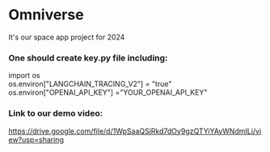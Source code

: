 # Omniverse
It's our space app project for 2024

### One should create key.py file including:

import os  
os.environ["LANGCHAIN_TRACING_V2"]  = "true"  
os.environ["OPENAI_API_KEY"] ="YOUR_OPENAI_API_KEY"

### Link to our demo video:
https://drive.google.com/file/d/1WpSaaQSjRkd7dOy9gzQTYiYAyWNdmILi/view?usp=sharing
